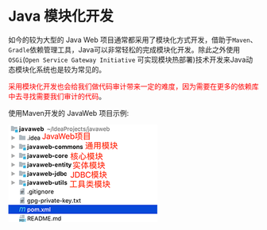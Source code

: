 # Java 模块化开发

如今的较为大型的 Java Web 项目通常都采用了模块化方式开发，借助于`Maven`、`Gradle`依赖管理工具，Java可以非常轻松的完成模块化开发。除此之外使用`OSGi`(`Open Service Gateway Initiative` 可实现模块热部署)技术开发来Java动态模块化系统也是较为常见的。

<font color='red'>采用模块化开发也会给我们做代码审计带来一定的难度，因为需要在更多的依赖库中去寻找需要我们审计的代码</font>。

使用Maven开发的 JavaWeb 项目示例:

![img](../../images/12.png)